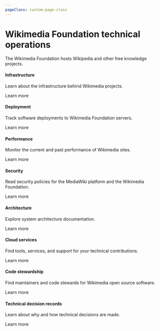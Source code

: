 ```yaml
---
pageClass: custom-page-class
---
```


# Wikimedia Foundation technical operations

The Wikimedia Foundation hosts Wikipedia and other free knowledge projects.

<div class="contentsection">

<div class="contentbox">
<h4>Infrastructure</h4>
<div>
<p>Learn about the infrastructure behind Wikimedia projects.</p>
<p>Learn more</a></p>
</div></div>

<div class="contentbox">
<h4>Deployment</h4>
<div>
<p>Track software deployments to Wikimedia Foundation servers.</p>
<p>Learn more</p>
</div></div>

<div class="contentbox">
<h4>Performance</h4>
<div>
<p>Monitor the current and past performance of Wikimedia sites.</p>
<p>Learn more</p>
</div></div>

<div class="contentbox">
<h4>Security</h4>
<div>
<p>Read security policies for the MediaWiki platform and the Wikimedia Foundation.</p>
<p>Learn more</p>
</div></div>

<div class="contentbox">
<h4>Architecture</h4>
<div>
<p>Explore system architecture documentation.</p>
<p>Learn more</p>
</div></div>

<div class="contentbox">
<h4>Cloud services</h4>
<div>
<p>Find tools, services, and support for your technical contributions.</p>
<p>Learn more</p>
</div></div>

<div class="contentbox">
<h4>Code stewardship</h4>
<div>
<p>Find maintainers and code stewards for Wikimedia open source software.</p>
<p>Learn more</p>
</div></div>

<div class="contentbox">
<h4>Technical decision records</h4>
<div>
<p>Learn about why and how technical decisions are made.</p>
<p>Learn more</p>
</div></div>

</div>